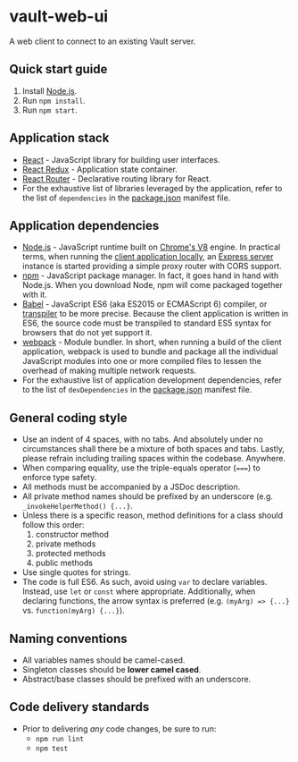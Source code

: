 # vault-web-ui
A web client to connect to an existing Vault server.

## Quick start guide
1. Install [Node.js](https://nodejs.org).
2. Run `npm install`.
3. Run `npm start`.

## Application stack
- [React](https://facebook.github.io/react/docs/why-react.html) - JavaScript library for building user interfaces.
- [React Redux](http://redux.js.org/index.html) - Application state container.
- [React Router](https://reacttraining.com/react-router) - Declarative routing library for React.
- For the exhaustive list of libraries leveraged by the application, refer to the list of `dependencies` in the [package.json](../package.json) manifest file.

## Application dependencies
- [Node.js](https://nodejs.org/) - JavaScript runtime built on [Chrome's V8](https://developers.google.com/v8/) engine. In practical terms, when running the [client application locally](../README.md), an [Express server](http://expressjs.com/) instance is started providing a simple proxy router with CORS support.
- [npm](https://www.npmjs.com/) - JavaScript package manager. In fact, it goes hand in hand with Node.js. When you download Node, npm will come packaged together with it.
- [Babel](https://babeljs.io/) - JavaScript ES6 (aka ES2015 or ECMAScript 6) compiler, or [transpiler](https://en.wikipedia.org/wiki/Source-to-source_compiler) to be more precise. Because the client application is written in ES6, the source code must be transpiled to standard ES5 syntax for browsers that do not yet support it.
- [webpack](https://webpack.github.io/) - Module bundler. In short, when running a build of the client application, webpack is used to bundle and package all the individual JavaScript modules into one or more compiled files to lessen the overhead of making multiple network requests.
- For the exhaustive list of application development dependencies, refer to the list of `devDependencies` in the [package.json](../package.json) manifest file.

## General coding style
- Use an indent of 4 spaces, with no tabs. And absolutely under no circumstances shall there be a mixture of both spaces and tabs. Lastly, please refrain including trailing spaces within the codebase. Anywhere.
- When comparing equality, use the triple-equals operator (`===`) to enforce type safety.
- All methods must be accompanied by a JSDoc description.
- All private method names should be prefixed by an underscore (e.g. `_invokeHelperMethod() {...}`.
- Unless there is a specific reason, method definitions for a class should follow this order:
    1. constructor method
    2. private methods
    3. protected methods
    4. public methods
- Use single quotes for strings.
- The code is full ES6. As such, avoid using `var` to declare variables. Instead, use `let` or `const` where appropriate. Additionally, when declaring functions, the arrow syntax is preferred (e.g. `(myArg) => {...}` vs. `function(myArg) {...}`).

## Naming conventions
- All variables names should be camel-cased.
- Singleton classes should be **lower camel cased**.
- Abstract/base classes should be prefixed with an underscore.

## Code delivery standards
- Prior to delivering _any_ code changes, be sure to run:
    - `npm run lint`
    - `npm test`

